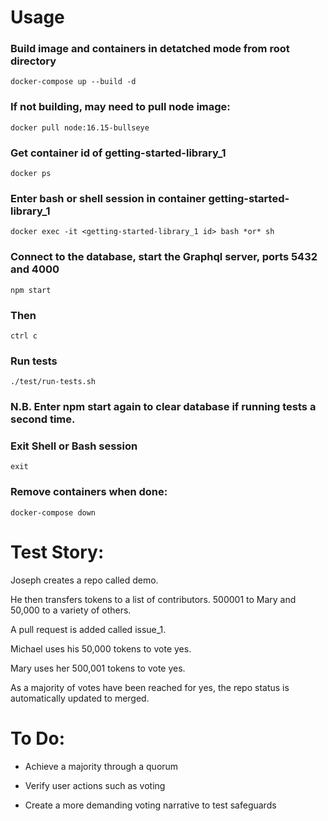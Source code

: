 # Usage

### Build image and containers in detatched mode from root directory

```
docker-compose up --build -d
```

### If not building, may need to pull node image:

```
docker pull node:16.15-bullseye
```

### Get container id of getting-started-library_1

```
docker ps
```

### Enter bash or shell session in container getting-started-library_1

```
docker exec -it <getting-started-library_1 id> bash *or* sh
```

### Connect to the database, start the Graphql server, ports 5432 and 4000

```
npm start
```

### Then

```
ctrl c
```

### Run tests

```
./test/run-tests.sh
```

### N.B. Enter npm start again to clear database if running tests a second time.

### Exit Shell or Bash session

```
exit
```

### Remove containers when done:

```
docker-compose down
```

# Test Story:

Joseph creates a repo called demo.

He then transfers tokens to a list of contributors. 500001 to Mary and 50,000 to a variety of others.

A pull request is added called issue_1.

Michael uses his 50,000 tokens to vote yes.

Mary uses her 500,001 tokens to vote yes.

As a majority of votes have been reached for yes, the repo status is automatically updated to merged.

# To Do:

- Achieve a majority through a quorum

- Verify user actions such as voting

- Create a more demanding voting narrative to test safeguards
